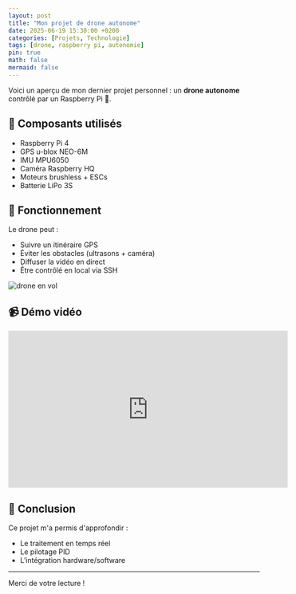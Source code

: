 ```yaml
---
layout: post
title: "Mon projet de drone autonome"
date: 2025-06-19 15:30:00 +0200
categories: [Projets, Technologie]
tags: [drone, raspberry pi, autonomie]
pin: true
math: false
mermaid: false
---
```


Voici un aperçu de mon dernier projet personnel : un **drone autonome** contrôlé par un Raspberry Pi 🚁.

## 🔧 Composants utilisés

- Raspberry Pi 4
- GPS u-blox NEO-6M
- IMU MPU6050
- Caméra Raspberry HQ
- Moteurs brushless + ESCs
- Batterie LiPo 3S

## 🧠 Fonctionnement

Le drone peut :
- Suivre un itinéraire GPS
- Éviter les obstacles (ultrasons + caméra)
- Diffuser la vidéo en direct
- Être contrôlé en local via SSH

![drone en vol](/assets/img/posts/drone-vol.jpg)

## 📹 Démo vidéo

<iframe width="560" height="315" src="https://www.youtube.com/embed/tonlienyoutube" frameborder="0" allowfullscreen></iframe>

## 💬 Conclusion

Ce projet m'a permis d'approfondir :
- Le traitement en temps réel
- Le pilotage PID
- L’intégration hardware/software

---

Merci de votre lecture !

